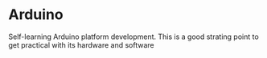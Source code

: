 # Arduino
Self-learning Arduino platform development. This is a good strating point to get practical with its hardware and software
